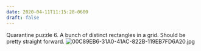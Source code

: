 ```yaml
---
date: 2020-04-11T11:15:28-0600
draft: false
---
```


Quarantine puzzle 6\. A bunch of distinct rectangles in a grid. Should be pretty straight forward. ![00C89EB6-31A0-41AC-822B-119EB7FD6A20.jpg](https://ianwhitney.micro.blog/uploads/2020/0cfa3f967a.jpg)

